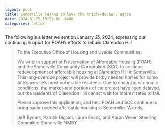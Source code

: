 ```yaml
---
layout: post
title: Somerville learns to love the triple-decker, again
date: 2024-01-25 15:52:00 -0400
categories: letter
---
```


The following is a letter we sent on <time datetime="2024-01-25">January 25, 2024</time>, expressing our continuing support for POAH’s efforts to rebuild Clarendon Hill.

> To the Executive Office of Housing and Livable Communities:
>
> We write in support of Preservation of Affordable Housing (POAH) and the Somerville Community Corporation (SCC) to continue redevelopment of affordable housing at Clarendon Hill in Somerville. This long-overdue project will provide badly needed homes for some of Somerville’s most vulnerable residents. Due to changing economic conditions, the market-rate portions of the project have been delayed, but the residents of Clarendon Hill cannot wait for interest rates to fall.
>
> Please approve this application, and help POAH and SCC continue to bring badly-needed affordable housing to Somerville.
> Warmly,
>
> Jeff Byrnes, Patrick Dignan, Laura Evans, and Aaron Weber
> Steering Committee
> Somerville YIMBY
